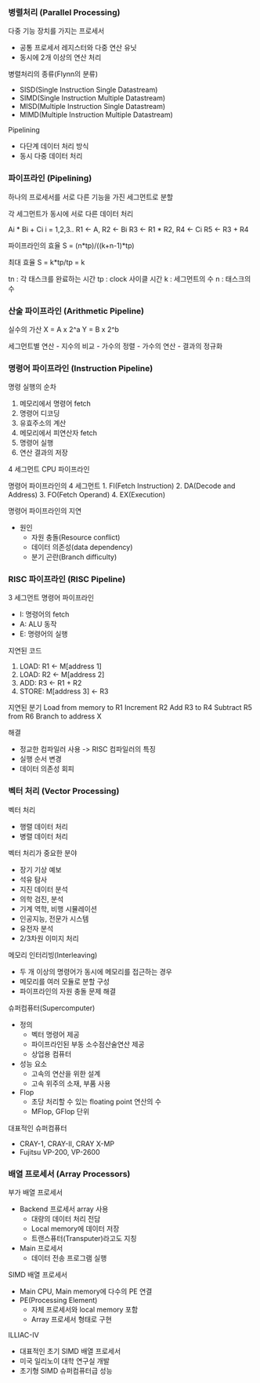 ### 병렬처리 (Parallel Processing)

다중 기능 장치를 가지는 프로세서
- 공통 프로세서 레지스터와 다중 연산 유닛
- 동시에 2개 이상의 연산 처리

병렬처리의 종류(Flynn의 분류)
- SISD(Single Instruction Single Datastream)
- SIMD(Single Instruction Multiple Datastream)
- MISD(Multiple Instruction Single Datastream)
- MIMD(Multiple Instruction Multiple Datastream)

Pipelining
- 다단계 데이터 처리 방식
- 동시 다중 데이터 처리

### 파이프라인 (Pipelining)

하나의 프로세서를 서로 다른 기능을 가진 세그먼트로 분할

각 세그먼트가 동시에 서로 다른 데이터 처리

Ai * Bi + Ci    i = 1,2,3..
R1 <- A, R2 <- Bi
R3 <- R1 * R2, R4 <- Ci
R5 <- R3 + R4

파이프라인의 효율 S = (n*tp)/((k+n-1)*tp) 

최대 효율 S = k*tp/tp = k

tn : 각 태스크를 완료하는 시간
tp : clock 사이클 시간
k : 세그먼트의 수
n : 태스크의 수

### 산술 파이프라인 (Arithmetic Pipeline)

실수의 가산
    X = A x 2^a
    Y = B x 2^b

세그먼트별 연산
    - 지수의 비교
    - 가수의 정렬
    - 가수의 연산
    - 결과의 정규화

### 명령어 파이프라인 (Instruction Pipeline)

명령 실행의 순차
1. 메모리에서 명령어 fetch
2. 명령어 디코딩
3. 유효주소의 계산
4. 메모리에서 피연산자 fetch
5. 명령어 실행
6. 연산 결과의 저장

4 세그먼트 CPU 파이프라인

명령어 파이프라인의 4 세그먼트
    1. FI(Fetch Instruction)
    2. DA(Decode and Address)
    3. FO(Fetch Operand)
    4. EX(Execution)

명령어 파이프라인의 지연
- 원인
    - 자원 충돌(Resource conflict)
    - 데이터 의존성(data dependency)
    - 분기 곤란(Branch difficulty)

### RISC 파이프라인 (RISC Pipeline)

3 세그먼트 명령어 파이프라인
- I: 명령어의 fetch
- A: ALU 동작
- E: 명령어의 실행

지연된 코드
1. LOAD: R1 <- M[address 1]
2. LOAD: R2 <- M[address 2]
3. ADD: R3 <- R1 + R2
4. STORE: M[address 3] <- R3

지연된 분기
Load from memory to R1
Increment R2
Add R3 to R4
Subtract R5 from R6
Branch to address X

해결
- 정교한 컴파일러 사용
    -> RISC 컴파일러의 특징
- 실행 순서 변경
- 데이터 의존성 회피

### 벡터 처리 (Vector Processing)

벡터 처리
- 행렬 데이터 처리
- 병렬 데이터 처리

벡터 처리가 중요한 분야
- 장기 기상 예보
- 석유 탐사
- 지진 데이터 분석
- 의학 검진, 분석
- 기계 역학, 비행 시뮬레이션
- 인공지능, 전문가 시스템
- 유전자 분석
- 2/3차원 이미지 처리

메모리 인터리빙(Interleaving)
- 두 개 이상의 명령어가 동시에 메모리를 접근하는 경우
- 메모리를 여러 모듈로 분할 구성
- 파이프라인의 자원 충돌 문제 해결

슈퍼컴퓨터(Supercomputer)
- 정의
    - 벡터 명령어 제공
    - 파이프라인된 부동 소수점산술연산 제공
    - 상업용 컴퓨터
- 성능 요소
    - 고속의 연산을 위한 설계
    - 고속 위주의 소재, 부품 사용
- Flop
    - 초당 처리할 수 있는 floating point 연산의 수
    - MFlop, GFlop 단위

대표적인 슈퍼컴퓨터
- CRAY-1, CRAY-II, CRAY X-MP
- Fujitsu VP-200, VP-2600

### 배열 프로세서 (Array Processors)

부가 배열 프로세서
- Backend 프로세서 array 사용
    - 대량의 데이터 처리 전담
    - Local memory에 데이터 저장
    - 트랜스퓨터(Transputer)라고도 지칭
- Main 프로세서
    - 데이터 전송 프로그램 실행

SIMD 배열 프로세서
- Main CPU, Main memory에 다수의 PE 연결
- PE(Processing Element)
    - 자체 프로세서와 local memory 포함
    - Array 프로세서 형태로 구현

ILLIAC-IV
- 대표적인 초기 SIMD 배열 프로세서
- 미국 일리노이 대학 연구실 개발
- 초기형 SIMD 슈퍼컴퓨터급 성능

